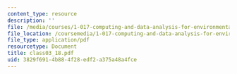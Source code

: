 ```yaml
---
content_type: resource
description: ''
file: /media/courses/1-017-computing-and-data-analysis-for-environmental-applications-fall-2003/3829f6914b884f28edf2a375a48a4fce_class03_18.pdf
file_location: /coursemedia/1-017-computing-and-data-analysis-for-environmental-applications-fall-2003/3829f6914b884f28edf2a375a48a4fce_class03_18.pdf
file_type: application/pdf
resourcetype: Document
title: class03_18.pdf
uid: 3829f691-4b88-4f28-edf2-a375a48a4fce
---
```

